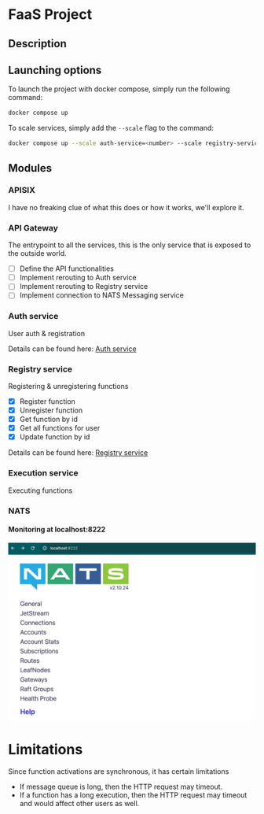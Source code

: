 # FaaS Project

## Description

## Launching options
To launch the project with docker compose, simply run the following command:
```bash
docker compose up
```

To scale services, simply add the `--scale` flag to the command:
```bash
docker compose up --scale auth-service=<number> --scale registry-service=<number> --scale execution-service=<number>
```

## Modules

### APISIX
I have no freaking clue of what this does or how it works, we'll explore it.

### API Gateway
The entrypoint to all the services, this is the only service that is exposed to the outside world.

- [ ] Define the API functionalities
- [ ] Implement rerouting to Auth service
- [ ] Implement rerouting to Registry service
- [ ] Implement connection to NATS Messaging service

### Auth service
User auth & registration

Details can be found here: [Auth service](auth-service/README.md)

### Registry service
Registering & unregistering functions
- [x] Register function
- [x] Unregister function
- [x] Get function by id
- [x] Get all functions for user
- [x] Update function by id

Details can be found here: [Registry service](registry-service/README.md)


### Execution service
Executing functions

### NATS
#### Monitoring at localhost:8222
![alt text](images/nats-monitoring.png)

# Limitations
Since function activations are synchronous, it has certain limitations
* If message queue is long, then the HTTP request may timeout.
* If a function has a long execution, then the HTTP request may timeout and would affect other users as well. 
